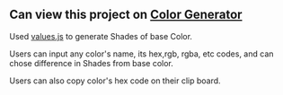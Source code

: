 ## Can view this project on [Color Generator](https://colorsshadegenerator.netlify.app/)

Used [values.js](https://github.com/noeldelgado/values.js) to generate Shades of base Color.

Users can input any color's name, its hex,rgb, rgba, etc codes, and can chose difference in Shades from base color.

Users can also copy color's hex code on their clip board.

